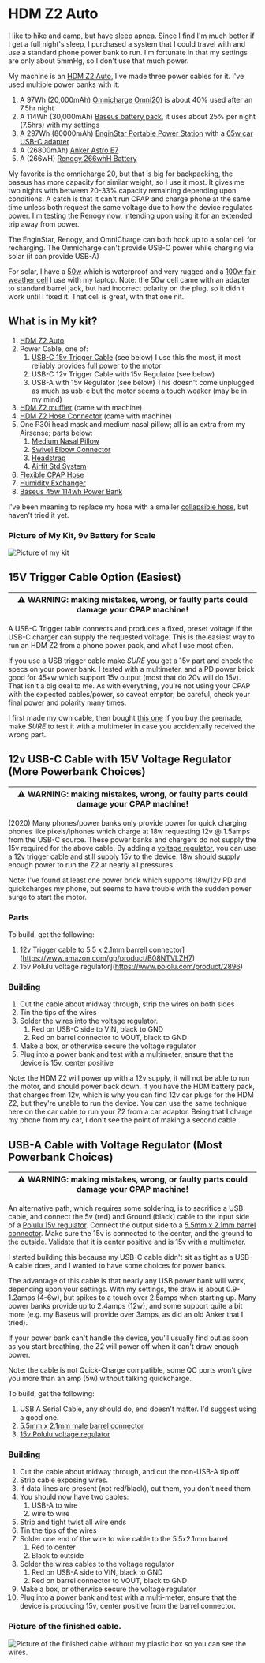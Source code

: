 # HDM Z2 Auto

I like to hike and camp, but have sleep apnea. Since I find I'm much better if I get a full night's sleep, I purchased a system that I could travel with and use a standard phone power bank to run. I'm fortunate in that my settings are only about 5mmHg, so I don't use that much power.

My machine is an [HDM Z2 Auto](https://breas.us/products/cpaps-for-travel/z2-auto/),
I've made three power cables for it. I've used multiple power banks with it:
1. A 97Wh (20,000mAh) [Omnicharge Omni20](https://www.omnicharge.co/products/omni-20/)) is about 40% used after an 7.5hr night
1. A 114Wh (30,000mAh) [Baseus battery pack](https://www.amazon.com/gp/product/B08JV4W4NY), it uses about 25% per night (7.5hrs) with my settings
1. A 297Wh (80000mAh) [EnginStar Portable Power Station](https://www.amazon.com/gp/product/B07WQN41V9) with a [65w car USB-C adapter](https://www.amazon.com/gp/product/B08QZ7RTSW)
1. A (26800mAh) [Anker Astro E7](https://www.anker.com/ca/products/variant/astro-e7-26800mah-portable-charger/A1210012)
1. A (266wH) [Renogy 266whH Battery](https://www.amazon.com/gp/product/B0791WDZTW)

My favorite is the omnicharge 20, but that is big for backpacking, the baseus has more capacity for similar weight, so I use it most. It gives me two nights with between 20-33% capacity remaining depending upon conditions. A catch is that it can't run CPAP and charge phone at the same time unless both request the same voltage due to how the device regulates power. I'm testing the Renogy now, intending upon using it for an extended trip away from power. 

The EnginStar, Renogy, and OmniCharge can both hook up to a solar cell for recharging. The Omnicharge can't provide USB-C power while charging via solar (it can provide USB-A)


For solar, I have a [50w](https://www.amazon.com/gp/product/B09154L69K) which is waterproof and very rugged and a [100w fair weather cell](https://www.amazon.com/gp/product/B075YRKVMH) I use with my laptop. Note: the 50w cell came with an adapter to standard barrel jack, but had incorrect polarity on the plug, so it didn't work until I fixed it. That cell is great, with that one nit.

## What is in My kit?

1. [HDM Z2 Auto](https://breas.us/products/cpaps-for-travel/z2-auto/)
1. Power Cable, one of:
   1. [USB-C 15v Trigger Cable](https://www.amazon.com/gp/product/B08NTTK8S9) (see below) I use this the most, it most reliably provides full power to the motor
   1. USB-C 12v Trigger Cable with 15v Regulator (see below)
   1. USB-A with 15v Regulator (see below) This doesn't come unplugged as much as usb-c but the motor seems a touch weaker (may be in my mind)
1. [HDM Z2 muffler](https://www.cpapxchange.com/q-lite-in-line-cpap-bipap-muffler-kit.html) (came with machine)
1. [HDM Z2 Hose Connector](https://www.amazon.com/Replacement-Custom-Adapter-Design-Medical/dp/B07G4HKHX1) (came with machine)
1. One P30i head mask and medium nasal pillow; all is an extra from my Airsense; parts below:
   1. [Medium Nasal Pillow](https://www.amazon.com/gp/product/B07R6B17QS)
   1. [Swivel Elbow Connector](https://www.amazon.com/gp/product/B08H564YLP)
   1. [Headstrap](https://www.amazon.com/gp/product/B07P5HPCLR)
   1. [Airfit Std System](https://www.amazon.com/gp/product/B07P5FYYL3)
1. [Flexible CPAP Hose](https://www.amazon.com/Premium-Universal-CPAP-Tubing-Hose/dp/B01N4RGZ80)
1. [Humidity Exchanger](https://www.amazon.com/gp/product/B07PMNMTTC)
1. [Baseus 45w 114wh Power Bank](https://www.amazon.com/gp/product/B08JV4W4NY)


I've been meaning to replace my hose with a smaller [collapsible hose](https://www.amazon.com/INNOTECH-4332594073-TravelHose-Collapsible-CPAP/dp/B01B5DHJ5O), but haven't tried it yet.

### Picture of My Kit, 9v Battery for Scale
![Picture of my kit](images/cpap-image.png "Picture of my kit, 9v battery is for scale")


## 15V Trigger Cable Option (Easiest)

| :warning: WARNING: making mistakes, wrong, or faulty parts could damage your CPAP machine! |
| --- |

A USB-C Trigger table connects and produces a fixed, preset voltage if the USB-C charger can supply the requested voltage. This is the easiest way to run an HDM Z2 from a phone power pack, and what I use most often.

If you use a USB trigger cable make *_SURE_* you get a 15v part and check the specs on your power bank. I tested with a multimeter, and a PD power brick good for 45+w which support 15v output (most that do 20v will do 15v).  That isn't a big deal to me. As with everything, you're not using your CPAP with the expected cables/power, so caveat emptor; be careful, check your final power and polarity many times.

I first made my own cable, then bought [this one](https://www.amazon.com/gp/product/B08NTTK8S9) If you buy the premade, make _SURE_ to test it with a multimeter in case you accidentally received the wrong part.

## 12v USB-C Cable with 15V Voltage Regulator (More Powerbank Choices)

| :warning: WARNING: making mistakes, wrong, or faulty parts could damage your CPAP machine! |
| --- |

(2020) Many phones/power banks only provide power for quick charging phones like pixels/iphones which charge at 18w requesting 12v @ 1.5amps from the USB-C source. These power banks and chargers do not supply the 15v required for the above cable. By adding a [voltage regulator](https://www.pololu.com/product/2896), you can use a 12v trigger cable and still supply 15v to the device. 18w should supply enough power to run the Z2 at nearly all pressures.

Note: I've found at least one power brick which supports 18w/12v PD and quickcharges my phone, but seems to have trouble with the sudden power surge to start the motor.

### Parts

To build, get the following:
1. 12v Trigger cable to 5.5 x 2.1mm barrell connector](https://www.amazon.com/gp/product/B08NTVLZH7)
1. 15v Polulu voltage regulator](https://www.pololu.com/product/2896)

### Building
1. Cut the cable about midway through, strip the wires on both sides
1. Tin the tips of the wires
1. Solder the wires into the voltage regulator.
   1. Red on USB-C side to VIN, black to GND
   1. Red on barrel connector to VOUT, black to GND
1. Make a box, or otherwise secure the voltage regulator
1. Plug into a power bank and test with a multimeter, ensure that the device is 15v, center positive

Note: the HDM Z2 will power up with a 12v supply, it will not be able to run the motor, and should power back down. If you have the HDM battery pack, that charges from 12v, which is why you can find 12v car plugs for the HDM Z2, but they're unable to run the device. You can use the same technique here on the car cable to run your Z2 from a car adaptor. Being that I charge my phone from my car, I don't see the point of making a second cable.

## USB-A Cable with Voltage Regulator (Most Powerbank Choices)

| :warning: WARNING: making mistakes, wrong, or faulty parts could damage your CPAP machine! |
| --- |

An alternative path, which requires some soldering, is to sacrifice a USB cable, and connect the 5v (red) and Ground (black) cable to the input side of a  [Polulu 15v regulator](https://www.pololu.com/product/2896). Connect the output side to a [5.5mm x 2.1mm barrel connector](https://www.amazon.com/gp/product/B083J24LTZ). Make sure the 15v is connected to the center, and the ground to the outside. Validate that it is center positive and is 15v with a multimeter.

I started building this because my USB-C cable didn't sit as tight as a USB-A cable does, and I wanted to have some choices for power banks.

The advantage of this cable is that nearly any USB power bank will work, depending upon your settings. With my settings, the draw is about 0.9-1.2amps (4-6w), but spikes to a touch over 2.5amps when starting up. Many power banks provide up to 2.4amps (12w), and some support quite a bit more (e.g. my Baseus will provide over 3amps, as did an old Anker that I tried).

If your power bank can't handle the device, you'll usually find out as soon as you start breathing, the Z2 will power off when it can't draw enough power.

Note: the cable is not Quick-Charge compatible, some QC ports won't give you more than an amp (5w) without talking quickcharge.


To build, get the following:
1. USB A Serial Cable, any should do, end doesn't matter. I'd suggest using a good one.
1. [5.5mm x 2.1mm male barrel connector](https://www.amazon.com/gp/product/B083J24LTZ)
1. [15v Polulu voltage regulator](https://www.pololu.com/product/2896)

### Building
1. Cut the cable about midway through, and cut the non-USB-A tip off
1. Strip cable exposing wires.
1. If data lines are present (not red/black), cut them, you don't need them
1. You should now have two cables:
   1. USB-A to wire
   1. wire to wire
1. Strip and tight twist all wire ends
1. Tin the tips of the wires
1. Solder one end of the wire to wire cable to the 5.5x2.1mm barrel
   1. Red to center
   1. Black to outside
1. Solder the wires cables to the voltage regulator
   1. Red on USB-A side to VIN, black to GND
   1. Red on barrel connector to VOUT, black to GND
1. Make a box, or otherwise secure the voltage regulator
1. Plug into a power bank and test with a multi-meter, ensure that the device is producing 15v, center positive from the barrel connector.


### Picture of the finished cable.
![Picture of the finished cable without my plastic box so you can see the wires.](images/cpap-usb-a-cable.jpg "Picture of the finished cable.")

